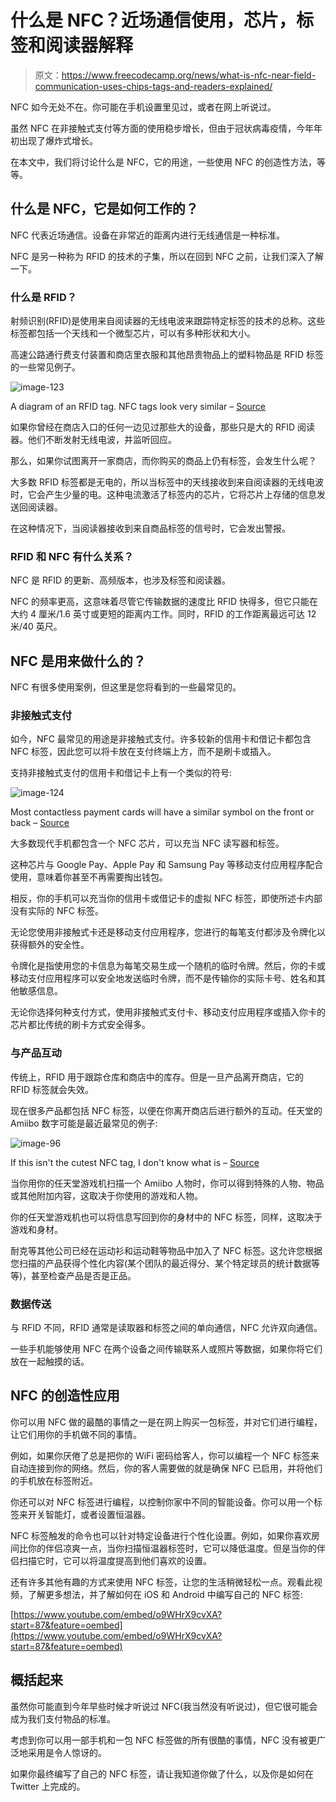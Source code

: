 # 什么是 NFC？近场通信使用，芯片，标签和阅读器解释

> 原文：<https://www.freecodecamp.org/news/what-is-nfc-near-field-communication-uses-chips-tags-and-readers-explained/>

NFC 如今无处不在。你可能在手机设置里见过，或者在网上听说过。

虽然 NFC 在非接触式支付等方面的使用稳步增长，但由于冠状病毒疫情，今年年初出现了爆炸式增长。

在本文中，我们将讨论什么是 NFC，它的用途，一些使用 NFC 的创造性方法，等等。

## 什么是 NFC，它是如何工作的？

NFC 代表近场通信。设备在非常近的距离内进行无线通信是一种标准。

NFC 是另一种称为 RFID 的技术的子集，所以在回到 NFC 之前，让我们深入了解一下。

### 什么是 RFID？

射频识别(RFID)是使用来自阅读器的无线电波来跟踪特定标签的技术的总称。这些标签都包括一个天线和一个微型芯片，可以有多种形状和大小。

高速公路通行费支付装置和商店里衣服和其他昂贵物品上的塑料物品是 RFID 标签的一些常见例子。

![image-123](img/91c1fa0d4e018d9988a2a688fa819a14.png)

A diagram of an RFID tag. NFC tags look very similar – [Source](https://www.analogictips.com/rfid-tag-and-reader-antennas/)

如果你曾经在商店入口的任何一边见过那些大的设备，那些只是大的 RFID 阅读器。他们不断发射无线电波，并监听回应。

那么，如果你试图离开一家商店，而你购买的商品上仍有标签，会发生什么呢？

大多数 RFID 标签都是无电的，所以当标签中的天线接收到来自阅读器的无线电波时，它会产生少量的电。这种电流激活了标签内的芯片，它将芯片上存储的信息发送回阅读器。

在这种情况下，当阅读器接收到来自商品标签的信号时，它会发出警报。

### RFID 和 NFC 有什么关系？

NFC 是 RFID 的更新、高频版本，也涉及标签和阅读器。

NFC 的频率更高，这意味着尽管它传输数据的速度比 RFID 快得多，但它只能在大约 4 厘米/1.6 英寸或更短的距离内工作。同时，RFID 的工作距离最远可达 12 米/40 英尺。

## NFC 是用来做什么的？

NFC 有很多使用案例，但这里是您将看到的一些最常见的。

### 非接触式支付

如今，NFC 最常见的用途是非接触式支付。许多较新的信用卡和借记卡都包含 NFC 标签，因此您可以将卡放在支付终端上方，而不是刷卡或插入。

支持非接触式支付的信用卡和借记卡上有一个类似的符号:

![image-124](img/742208b34001d44f4b19ebb0131d9c43.png)

Most contactless payment cards will have a similar symbol on the front or back – [Source](https://www.emvco.com/emv_insights_post/contactless-payments-how-emvco-supports-seamless-and-secure-acceptance/)

大多数现代手机都包含一个 NFC 芯片，可以充当 NFC 读写器和标签。

这种芯片与 Google Pay、Apple Pay 和 Samsung Pay 等移动支付应用程序配合使用，意味着你甚至不再需要掏出钱包。

相反，你的手机可以充当你的信用卡或借记卡的虚拟 NFC 标签，即使所述卡内部没有实际的 NFC 标签。

无论您使用非接触式卡还是移动支付应用程序，您进行的每笔支付都涉及令牌化以获得额外的安全性。

令牌化是指使用您的卡信息为每笔交易生成一个随机的临时令牌。然后，你的卡或移动支付应用程序可以安全地发送临时令牌，而不是传输你的实际卡号、姓名和其他敏感信息。

无论你选择何种支付方式，使用非接触式支付卡、移动支付应用程序或插入你卡的芯片都比传统的刷卡方式安全得多。

### 与产品互动

传统上，RFID 用于跟踪仓库和商店中的库存。但是一旦产品离开商店，它的 RFID 标签就会失效。

现在很多产品都包括 NFC 标签，以便在你离开商店后进行额外的互动。任天堂的 Amiibo 数字可能是最近最常见的例子:

![image-96](img/838925befb2390a57567e256333476e5.png)

If this isn't the cutest NFC tag, I don't know what is – [Source](https://www.nintendo.com/amiibo/detail/detective-pikachu-amiibo/)

当你用你的任天堂游戏机扫描一个 Amiibo 人物时，你可以得到特殊的人物、物品或其他附加内容，这取决于你使用的游戏和人物。

你的任天堂游戏机也可以将信息写回到你的身材中的 NFC 标签，同样，这取决于游戏和身材。

耐克等其他公司已经在运动衫和运动鞋等物品中加入了 NFC 标签。这允许您根据您扫描的产品获得个性化内容(某个团队的最近得分、某个特定球员的统计数据等等)，甚至检查产品是否是正品。

### 数据传送

与 RFID 不同，RFID 通常是读取器和标签之间的单向通信，NFC 允许双向通信。

一些手机能够使用 NFC 在两个设备之间传输联系人或照片等数据，如果你将它们放在一起触摸的话。

## NFC 的创造性应用

你可以用 NFC 做的最酷的事情之一是在网上购买一包标签，并对它们进行编程，让它们用你的手机做不同的事情。

例如，如果你厌倦了总是把你的 WiFi 密码给客人，你可以编程一个 NFC 标签来自动连接到你的网络。然后，你的客人需要做的就是确保 NFC 已启用，并将他们的手机放在标签附近。

你还可以对 NFC 标签进行编程，以控制你家中不同的智能设备。你可以用一个标签来开关智能灯，或者设置恒温器。

NFC 标签触发的命令也可以针对特定设备进行个性化设置。例如，如果你喜欢房间比你的伴侣凉爽一点，当你扫描恒温器标签时，它可以降低温度。但是当你的伴侣扫描它时，它可以将温度提高到他们喜欢的设置。

还有许多其他有趣的方式来使用 NFC 标签，让您的生活稍微轻松一点。观看此视频，了解更多想法，并了解如何在 iOS 和 Android 中编写自己的 NFC 标签:

[https://www.youtube.com/embed/o9WHrX9cvXA?start=87&feature=oembed](https://www.youtube.com/embed/o9WHrX9cvXA?start=87&feature=oembed)

## 概括起来

虽然你可能直到今年早些时候才听说过 NFC(我当然没有听说过)，但它很可能会成为我们支付物品的标准。

考虑到你可以用一部手机和一包 NFC 标签做的所有很酷的事情，NFC 没有被更广泛地采用是令人惊讶的。

如果你最终编写了自己的 NFC 标签，请让我知道你做了什么，以及你是如何在 Twitter 上完成的。